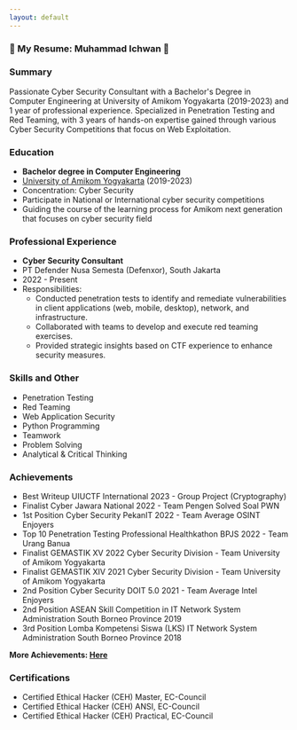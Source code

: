 ```yaml
---
layout: default
---
```

### 🔐 My Resume: Muhammad Ichwan 🔐

### Summary
Passionate Cyber Security Consultant with a Bachelor's Degree in Computer Engineering at University of Amikom Yogyakarta (2019-2023) and 1 year of professional experience. Specialized in Penetration Testing and Red Teaming, with 3 years of hands-on expertise gained through various Cyber Security Competitions that focus on Web Exploitation.

### Education
- **Bachelor degree in Computer Engineering**
- [University of Amikom Yogyakarta](https://www.amikom.ac.id) (2019-2023)
- Concentration: Cyber Security
- Participate in National or International cyber security competitions
- Guiding the course of the learning process for Amikom next generation that focuses on cyber security field

### Professional Experience
- **Cyber Security Consultant**
- PT Defender Nusa Semesta (Defenxor), South Jakarta
- 2022 - Present
- Responsibilities:
    - Conducted penetration tests to identify and remediate vulnerabilities in client applications (web, mobile, desktop), network, and infrastructure.
    - Collaborated with teams to develop and execute red teaming exercises.
    - Provided strategic insights based on CTF experience to enhance security measures.

### Skills and Other
- Penetration Testing
- Red Teaming
- Web Application Security
- Python Programming
- Teamwork
- Problem Solving
- Analytical & Critical Thinking

### Achievements
- Best Writeup UIUCTF International 2023 - Group Project (Cryptography)
- Finalist Cyber Jawara National 2022 - Team Pengen Solved Soal PWN
- 1st Position Cyber Security PekanIT 2022 - Team Average OSINT Enjoyers
- Top 10 Penetration Testing Professional Healthkathon BPJS 2022 - Team Urang Banua
- Finalist GEMASTIK XV 2022 Cyber Security Division - Team University of Amikom Yogyakarta
- Finalist GEMASTIK XIV 2021 Cyber Security Division - Team University of Amikom Yogyakarta
- 2nd Position Cyber Security DOIT 5.0 2021 - Team Average Intel Enjoyers
- 2nd Position ASEAN Skill Competition in IT Network System Administration South Borneo Province 2019
- 3rd Position Lomba Kompetensi Siswa (LKS) IT Network System Administration South Borneo Province 2018

**More Achievements: [Here](/achievements)**

### Certifications
- Certified Ethical Hacker (CEH) Master, EC-Council
- Certified Ethical Hacker (CEH) ANSI, EC-Council
- Certified Ethical Hacker (CEH) Practical, EC-Council